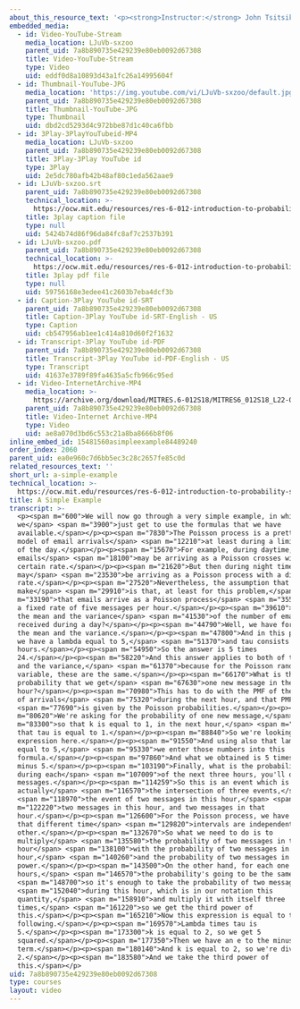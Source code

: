 ```yaml
---
about_this_resource_text: '<p><strong>Instructor:</strong> John Tsitsiklis</p>'
embedded_media:
  - id: Video-YouTube-Stream
    media_location: LJuVb-sxzoo
    parent_uid: 7a8b890735e429239e80eb0092d67308
    title: Video-YouTube-Stream
    type: Video
    uid: eddf0d8a10893d43a1fc26a14995604f
  - id: Thumbnail-YouTube-JPG
    media_location: 'https://img.youtube.com/vi/LJuVb-sxzoo/default.jpg'
    parent_uid: 7a8b890735e429239e80eb0092d67308
    title: Thumbnail-YouTube-JPG
    type: Thumbnail
    uid: dbd2cd5293d4c972bbe87d1c40ca6fbb
  - id: 3Play-3PlayYouTubeid-MP4
    media_location: LJuVb-sxzoo
    parent_uid: 7a8b890735e429239e80eb0092d67308
    title: 3Play-3Play YouTube id
    type: 3Play
    uid: 2e5dc780afb42b48af80c1eda562aae9
  - id: LJuVb-sxzoo.srt
    parent_uid: 7a8b890735e429239e80eb0092d67308
    technical_location: >-
      https://ocw.mit.edu/resources/res-6-012-introduction-to-probability-spring-2018/part-iii-random-processes/a-simple-example/LJuVb-sxzoo.srt
    title: 3play caption file
    type: null
    uid: 5424b74d86f96da84fc8af7c2537b391
  - id: LJuVb-sxzoo.pdf
    parent_uid: 7a8b890735e429239e80eb0092d67308
    technical_location: >-
      https://ocw.mit.edu/resources/res-6-012-introduction-to-probability-spring-2018/part-iii-random-processes/a-simple-example/LJuVb-sxzoo.pdf
    title: 3play pdf file
    type: null
    uid: 59756168e3edee41c2603b7eba4dcf3b
  - id: Caption-3Play YouTube id-SRT
    parent_uid: 7a8b890735e429239e80eb0092d67308
    title: Caption-3Play YouTube id-SRT-English - US
    type: Caption
    uid: cb547956ab1ee1c414a810d60f2f1632
  - id: Transcript-3Play YouTube id-PDF
    parent_uid: 7a8b890735e429239e80eb0092d67308
    title: Transcript-3Play YouTube id-PDF-English - US
    type: Transcript
    uid: 41637e3789f89fa4635a5cfb966c95ed
  - id: Video-InternetArchive-MP4
    media_location: >-
      https://archive.org/download/MITRES.6-012S18/MITRES6_012S18_L22-06_300k.mp4
    parent_uid: 7a8b890735e429239e80eb0092d67308
    title: Video-Internet Archive-MP4
    type: Video
    uid: ae8a070d3bd6c553c21a8ba8666b8f06
inline_embed_id: 15481560asimpleexample84489240
order_index: 2060
parent_uid: ea0e960c7d6bb5ec3c28c2657fe85c0d
related_resources_text: ''
short_url: a-simple-example
technical_location: >-
  https://ocw.mit.edu/resources/res-6-012-introduction-to-probability-spring-2018/part-iii-random-processes/a-simple-example
title: A Simple Example
transcript: >-
  <p><span m="600">We will now go through a very simple example, in which
  we</span> <span m="3900">just get to use the formulas that we have
  available.</span></p><p><span m="7830">The Poisson process is a pretty good
  model of email arrivals</span> <span m="12210">at least during a limited part
  of the day.</span></p><p><span m="15670">For example, during daytime,
  emails</span> <span m="18100">may be arriving as a Poisson crosses with a
  certain rate.</span></p><p><span m="21620">But then during night time, they
  may</span> <span m="23530">be arriving as a Poisson process with a different
  rate.</span></p><p><span m="27520">Nevertheless, the assumption that we will
  make</span> <span m="29910">is that, at least for this problem,</span> <span
  m="33190">that emails arrive as a Poisson process</span> <span m="35530">with
  a fixed rate of five messages per hour.</span></p><p><span m="39610">What is
  the mean and the variance</span> <span m="41530">of the number of emails
  received during a day?</span></p><p><span m="44790">Well, we have formulas for
  the mean and the variance.</span></p><p><span m="47800">And in this problem,
  we have a lambda equal to 5,</span> <span m="51370">and tau consists of 24
  hours.</span></p><p><span m="54950">So the answer is 5 times
  24.</span></p><p><span m="58220">And this answer applies to both of the mean
  and the variance,</span> <span m="61370">because for the Poisson random
  variable, these are the same.</span></p><p><span m="66170">What is the
  probability that we get</span> <span m="67630">one new message in the next
  hour?</span></p><p><span m="70980">This has to do with the PMF of the number
  of arrivals</span> <span m="75320">during the next hour, and that PMF</span>
  <span m="77690">is given by the Poisson probabilities.</span></p><p><span
  m="80620">We're asking for the probability of one new message,</span> <span
  m="83300">so that k is equal to 1, in the next hour,</span> <span m="86650">so
  that tau is equal to 1.</span></p><p><span m="88840">So we're looking for this
  expression here.</span></p><p><span m="91550">And using also that lambda is
  equal to 5,</span> <span m="95330">we enter those numbers into this
  formula.</span></p><p><span m="97860">And what we obtained is 5 times e to the
  minus 5.</span></p><p><span m="103190">Finally, what is the probability that
  during each</span> <span m="107009">of the next three hours, you'll obtain two
  messages.</span></p><p><span m="114259">So this is an event which is
  actually</span> <span m="116570">the intersection of three events,</span>
  <span m="118970">the event of two messages in this hour,</span> <span
  m="122220">two messages in this hour, and two messages in that
  hour.</span></p><p><span m="126600">For the Poisson process, we have assumed
  that different time</span> <span m="129820">intervals are independent of each
  other.</span></p><p><span m="132670">So what we need to do is to
  multiply</span> <span m="135580">the probability of two messages in this
  hour</span> <span m="138100">with the probability of two messages in that
  hour,</span> <span m="140260">and the probability of two messages in that
  power.</span></p><p><span m="143500">On the other hand, for each one of the
  hours,</span> <span m="146570">the probability's going to be the same,</span>
  <span m="148700">so it's enough to take the probability of two messages</span>
  <span m="152040">during this hour, which is in our notation this
  quantity,</span> <span m="158910">and multiply it with itself three
  times,</span> <span m="161220">so we get the third power of
  this.</span></p><p><span m="165210">Now this expression is equal to the
  following.</span></p><p><span m="169570">Lambda times tau is
  5.</span></p><p><span m="173300">k is equal to 2, so we get 5
  squared.</span></p><p><span m="177350">Then we have an e to the minus 5
  term.</span></p><p><span m="180140">And k is equal to 2, so we're dividing by
  2.</span></p><p><span m="183580">And we take the third power of
  this.</span></p>
uid: 7a8b890735e429239e80eb0092d67308
type: courses
layout: video
---
```

